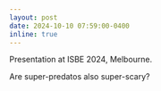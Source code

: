 ```yaml
---
layout: post
date: 2024-10-10 07:59:00-0400
inline: true
---
```


Presentation at ISBE 2024, Melbourne.

Are super-predatos also super-scary?